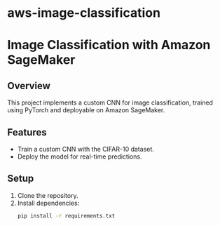 # aws-image-classification
# Image Classification with Amazon SageMaker

## Overview
This project implements a custom CNN for image classification, trained using PyTorch and deployable on Amazon SageMaker.

## Features
- Train a custom CNN with the CIFAR-10 dataset.
- Deploy the model for real-time predictions.

## Setup
1. Clone the repository.
2. Install dependencies:
   ```bash
   pip install -r requirements.txt
